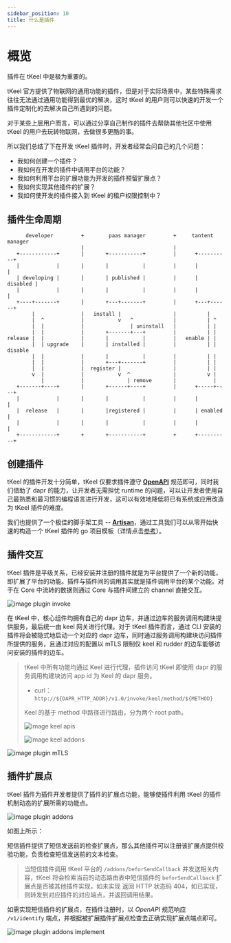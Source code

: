 ```yaml
---
sidebar_position: 10
title: 什么是插件
---
```


# 概览
插件在 tKeel 中是极为重要的。

tKeel 官方提供了物联网的通用功能的插件，但是对于实际场景中，某些特殊需求往往无法通过通用功能得到最优的解决，这时 tKeel 的用户则可以快速的开发一个插件定制化的去解决自己所遇到的问题。

对于某些上层用户而言，可以通过分享自己制作的插件去帮助其他社区中使用 tKeel 的用户去玩转物联网，去做很多更酷的事。

所以我们总结了下在开发 tKeel 插件时，开发者经常会问自己的几个问题：

* 我如何创建一个插件？
* 我如何在开发的插件中调用平台的功能？
* 我如何利用平台的扩展功能为开发的插件预留扩展点？
* 我如何实现其他插件的扩展？
* 我如何使开发的插件接入到 tKeel 的租户权限控制中？

## 插件生命周期


```
      developer         +        paas manager         +     tantent manager
                        |                             |
   +------------+       |       +-----------+         |      +----------+
   |            |       |       |           |         |      |          |
   | developing |       |       | published |         |      | disabled |
   |            |       |       |           |         |      |          |
   +----+-------+       |       +---+-------+         |      +---+------+
        |               |   install |                 |          |
        |  ^            |           v   ^             |          | ^
        |  |            |               | uninstall   |          | |
        |  |            |       +-------+---+         |          | |
release |  |            |       |           |         |   enable | |
        |  | upgrade    |       | installed |         |          | | disable
        |  |            |       |           |         |          | |
        |  |            |       +---+-------+         |          | |
        |  |            |  register |                 |          | |
        v  |            |           v  ^              |          v |
           |            |              | remove       |            |
   +-------+----+       |       +------+----+         |      +-----+----+
   |            |       |       |           |         |      |          |
   |  release   |       |       |registered |         |      | enabled  |
   |            |       |       |           |         |      |          |
   +------------+       +       +-----------+         +      +----------+

```


## 创建插件
tKeel 的插件开发十分简单，tKeel 仅要求插件遵守 [**OpenAPI**](plugin_openapi_desc.md) 规范即可，同时我们借助了 dapr 的能力，让开发者无需担忧 runtime 的问题，可以让开发者使用自己最熟悉和最习惯的编程语言进行开发，这可以有效地降低将已有系统或应用改造为 tKeel 插件的难度。

我们也提供了一个极佳的脚手架工具 -- [**Artisan**](../tools/artisan.md)，通过工具我们可以从零开始快速的构造一个 tKeel 插件的 go 项目模板（详情点击[参考](./create.md)）。

## 插件交互
tKeel 插件是平级关系，已经安装并注册的插件就是为平台提供了一个新的功能，即扩展了平台的功能。插件与插件间的调用其实就是插件调用平台的某个功能。对于在 Core 中流转的数据则通过 Core 与插件间建立的 channel 直接交互。

![image plugin invoke](/images/docs/plugin_invoke.png)

在 tKeel 中，核心组件均拥有自己的 dapr 边车，并通过边车的服务调用构建块提供服务，最后统一由 keel 网关进行代理。对于 tKeel 插件而言，通过 CLI 安装的插件将会被隐式地启动一个对应的 dapr 边车，同时通过服务调用构建块访问插件所提供的服务，且通过对应的配置以 mTLS 限制仅 keel 和 rudder 的边车能够访问安装的插件的边车。
> tKeel 中所有功能均通过 Keel 进行代理，插件访问 tKeel 即使用 dapr 的服务调用构建块访问 app id 为 Keel 的 dapr 服务。
>
> * curl：`http://${DAPR_HTTP_ADDR}/v1.0/invoke/keel/method/${METHOD}`
>
> Keel 的基于 method 中路径进行路由，分为两个 root path。
>
> ![image keel apis](/images/docs/keel_apis.png)
>
> ![image keel addons](/images/docs/keel_addons.png)

![image plugin mTLS](/images/docs/plugin_mTLS.png)

## 插件扩展点
tKeel 插件为插件开发者提供了插件的扩展点功能，能够使插件利用 tKeel 的插件机制动态的扩展所需的功能点。

![image plugin addons](/images/docs/plugin_addons.png)

如图上所示：

短信插件提供了短信发送前的检查扩展点，那么其他插件可以注册该扩展点提供校验功能，负责检查短信发送前的文本检查。
> 当短信插件调用 tKeel 平台的 `/addons/beforSendCallback` 并发送相关内容，tKeel 将会检索当前的动态路由表中短信插件的 `beforSendCallback` 扩展点是否被其他插件实现，如未实现 返回 HTTP 状态码 404，如已实现，则转发到对应插件的对应端点，并返回调用结果。

如需实现短信插件的扩展点，在插件注册时，以 *OpenAPI* 规范响应 `/v1/identify` 端点，并根据被扩展插件扩展点检查去正确实现扩展点端点即可。

![image plugin addons implement](/images/docs/plugin_addons_implement.png)

